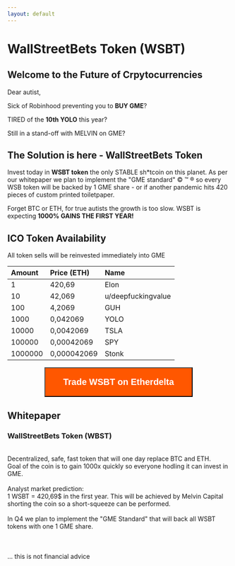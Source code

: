 ```yaml
---
layout: default
---
```

# WallStreetBets Token (WSBT)
## Welcome to the Future of Crpytocurrencies

Dear autist, 

Sick of Robinhood preventing you to **BUY GME**?

TIRED of the **10th YOLO** this year? 

Still in a stand-off with MELVIN on GME? 

## The Solution is here - WallStreetBets Token

Invest today in **WSBT token** the only STABLE sh\*tcoin on this planet. As per our whitepaper we plan to implement the "GME standard" &copy; &trade; &reg; so every WSB token will be backed by 1 GME share - or if another pandemic hits 420 pieces of custom printed toiletpaper.  

Forget BTC or ETH, for true autists the growth is too slow. 
WSBT is expecting **1000% GAINS THE FIRST YEAR!**  


## ICO Token Availability 

All token sells will be reinvested immediately into GME  

| Amount        | Price (ETH)       | Name |
|:-------------|:------------------|:------|
| 1            | 420,69            | Elon  |
| 10           | 42,069            | u/deepfuckingvalue|
| 100          | 4,2069            | GUH   |
| 1000         | 0,042069           | YOLO   |
| 10000        | 0,0042069          | TSLA   |
| 100000       | 0,00042069         | SPY   |
| 1000000      | 0,000042069        | Stonk   |

<div style="text-align: center">

<a href="https://etherdelta.com/#0x1893c95c112efc46ab32ee15886421c66b83d68a-ETH"><button style="padding: 20px 40px 20px 40px; background: #FF5700; color: white; text-align: center; font-weight: bold; font-size: 20px;" name="button" onclick="https://etherdelta.com/#0x1893c95c112efc46ab32ee15886421c66b83d68a-ETH">Trade WSBT on Etherdelta</button></a>
</div>

## Whitepaper
<div class="paper">
  <div class="lines">
    <div class="text" contenteditable spellcheck="false">
      <h3>WallStreetBets Token (WBST)</h3> <br />
      	Decentralized, safe, fast token that will one day replace BTC and ETH. <br />
	Goal of the coin is to gain 1000x quickly so everyone hodling it can invest in GME.<br /><br />
	Analyst market prediction: <br />1 WSBT = 420,69$ in the first year. This will be achieved by Melvin Capital shorting the coin so a short-squeeze can be performed.<br /><br />
	In Q4 we plan to implement the "GME Standard" that will back all WSBT tokens with one 1 GME share.</div>
  </div>
  <div class="holes hole-top"></div>
  <div class="holes hole-middle"></div>
  <div class="holes hole-bottom"></div>
</div>
<br /><br /><br />
... this is not financial advice